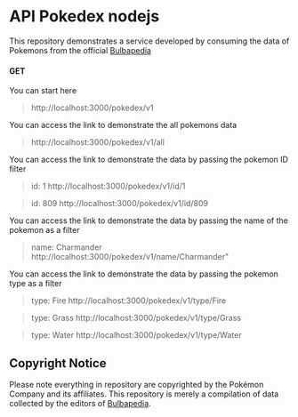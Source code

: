 # API Pokedex nodejs
This repository demonstrates a service developed by consuming the data of Pokemons from the official [Bulbapedia](https://bulbapedia.bulbagarden.net/wiki/Main_Page)

#### GET
You can start here
>http://localhost:3000/pokedex/v1

You can access the link to demonstrate the all pokemons data
>http://localhost:3000/pokedex/v1/all

You can access the link to demonstrate the data by passing the pokemon ID filter
>id: 1
>http://localhost:3000/pokedex/v1/id/1

>id: 809
>http://localhost:3000/pokedex/v1/id/809

You can access the link to demonstrate the data by passing the name of the pokemon as a filter
>name: Charmander
>http://localhost:3000/pokedex/v1/name/Charmander"

You can access the link to demonstrate the data by passing the pokemon type as a filter
>type: Fire
>http://localhost:3000/pokedex/v1/type/Fire

>type: Grass
>http://localhost:3000/pokedex/v1/type/Grass

>type: Water
>http://localhost:3000/pokedex/v1/type/Water



## Copyright Notice

Please note everything in repository are copyrighted by the Pokémon Company and its affiliates.
This repository is merely a compilation of data collected by the editors of [Bulbapedia](https://bulbapedia.bulbagarden.net/wiki/Main_Page).
